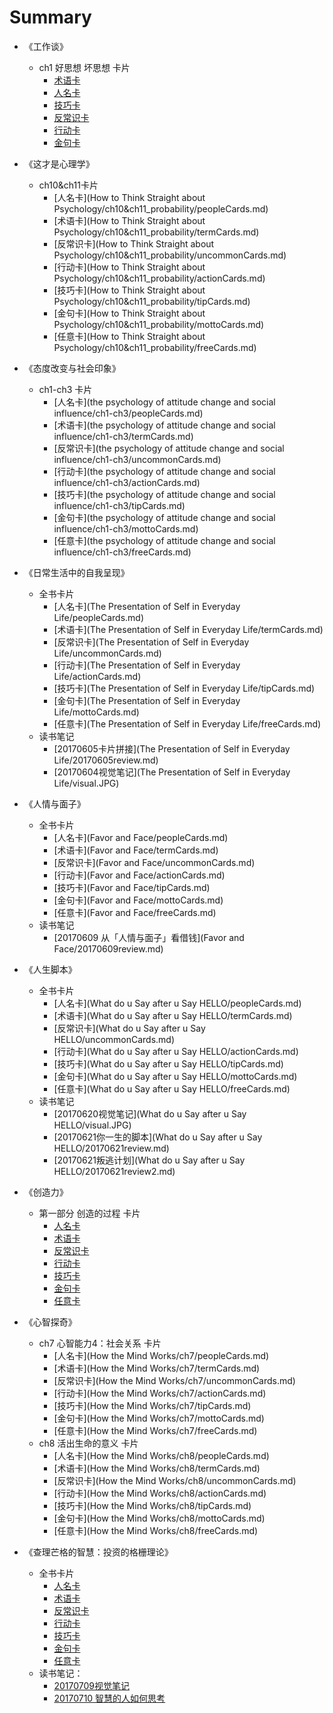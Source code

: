 # Summary

* 《工作谈》
	* ch1 好思想 坏思想 卡片
		* [术语卡](talkAboutWork_yang/ch1_thought/termCards.md)
		* [人名卡](talkAboutWork_yang/ch1_thought/peopleCards.md)
		* [技巧卡](talkAboutWork_yang/ch1_thought/tipCards.md)
		* [反常识卡](talkAboutWork_yang/ch1_thought/uncommonCards.md)
		* [行动卡](talkAboutWork_yang/ch1_thought/actionCards.md)
		* [金句卡](talkAboutWork_yang/ch1_thought/mottoCards.md)

* 《这才是心理学》
	* ch10&ch11卡片
		* [人名卡](How to Think Straight about Psychology/ch10&ch11_probability/peopleCards.md)
		* [术语卡](How to Think Straight about Psychology/ch10&ch11_probability/termCards.md)
		* [反常识卡](How to Think Straight about Psychology/ch10&ch11_probability/uncommonCards.md)
		* [行动卡](How to Think Straight about Psychology/ch10&ch11_probability/actionCards.md)
		* [技巧卡](How to Think Straight about Psychology/ch10&ch11_probability/tipCards.md)
		* [金句卡](How to Think Straight about Psychology/ch10&ch11_probability/mottoCards.md) 
		* [任意卡](How to Think Straight about Psychology/ch10&ch11_probability/freeCards.md) 

* 《态度改变与社会印象》
	* ch1-ch3 卡片
		* [人名卡](the psychology of attitude change and social influence/ch1-ch3/peopleCards.md)
		* [术语卡](the psychology of attitude change and social influence/ch1-ch3/termCards.md)
		* [反常识卡](the psychology of attitude change and social influence/ch1-ch3/uncommonCards.md)
		* [行动卡](the psychology of attitude change and social influence/ch1-ch3/actionCards.md)
		* [技巧卡](the psychology of attitude change and social influence/ch1-ch3/tipCards.md)
		* [金句卡](the psychology of attitude change and social influence/ch1-ch3/mottoCards.md) 
		* [任意卡](the psychology of attitude change and social influence/ch1-ch3/freeCards.md) 

* 《日常生活中的自我呈现》
	* 全书卡片
		* [人名卡](The Presentation of Self in Everyday Life/peopleCards.md)
		* [术语卡](The Presentation of Self in Everyday Life/termCards.md)
		* [反常识卡](The Presentation of Self in Everyday Life/uncommonCards.md)
		* [行动卡](The Presentation of Self in Everyday Life/actionCards.md)
		* [技巧卡](The Presentation of Self in Everyday Life/tipCards.md)
		* [金句卡](The Presentation of Self in Everyday Life/mottoCards.md) 
		* [任意卡](The Presentation of Self in Everyday Life/freeCards.md) 
	* 读书笔记
		* [20170605卡片拼接](The Presentation of Self in Everyday Life/20170605review.md)
		* [20170604视觉笔记](The Presentation of Self in Everyday Life/visual.JPG) 
	
* 《人情与面子》
 	* 全书卡片
		* [人名卡](Favor and Face/peopleCards.md)
		* [术语卡](Favor and Face/termCards.md)
		* [反常识卡](Favor and Face/uncommonCards.md)
		* [行动卡](Favor and Face/actionCards.md)
		* [技巧卡](Favor and Face/tipCards.md)
		* [金句卡](Favor and Face/mottoCards.md) 
		* [任意卡](Favor and Face/freeCards.md)
	* 读书笔记
		* [20170609 从「人情与面子」看借钱](Favor and Face/20170609review.md)

* 《人生脚本》
	* 全书卡片
		* [人名卡](What do u Say after u Say HELLO/peopleCards.md)
		* [术语卡](What do u Say after u Say HELLO/termCards.md)
		* [反常识卡](What do u Say after u Say HELLO/uncommonCards.md)
		* [行动卡](What do u Say after u Say HELLO/actionCards.md)
		* [技巧卡](What do u Say after u Say HELLO/tipCards.md)
		* [金句卡](What do u Say after u Say HELLO/mottoCards.md) 
		* [任意卡](What do u Say after u Say HELLO/freeCards.md)	
	* 读书笔记
		* [20170620视觉笔记](What do u Say after u Say HELLO/visual.JPG)
		* [20170621你一生的脚本](What do u Say after u Say HELLO/20170621review.md)
		* [20170621叛逃计划](What do u Say after u Say HELLO/20170621review2.md)

* 《创造力》
	* 第一部分 创造的过程 卡片
		* [人名卡](Creativity/pa1_process/peopleCards.md)
		* [术语卡](Creativity/pa1_process/termCards.md)
		* [反常识卡](Creativity/pa1_process/uncommonCards.md)
		* [行动卡](Creativity/pa1_process/actionCards.md)
		* [技巧卡](Creativity/pa1_process/tipCards.md)
		* [金句卡](Creativity/pa1_process/mottoCards.md) 
		* [任意卡](Creativity/pa1_process/freeCards.md)

* 《心智探奇》	
	* ch7 心智能力4：社会关系 卡片
		* [人名卡](How the Mind Works/ch7/peopleCards.md)
		* [术语卡](How the Mind Works/ch7/termCards.md)
		* [反常识卡](How the Mind Works/ch7/uncommonCards.md)
		* [行动卡](How the Mind Works/ch7/actionCards.md)
		* [技巧卡](How the Mind Works/ch7/tipCards.md)
		* [金句卡](How the Mind Works/ch7/mottoCards.md) 
		* [任意卡](How the Mind Works/ch7/freeCards.md)
	* ch8 活出生命的意义 卡片
		* [人名卡](How the Mind Works/ch8/peopleCards.md)
		* [术语卡](How the Mind Works/ch8/termCards.md)
		* [反常识卡](How the Mind Works/ch8/uncommonCards.md)
		* [行动卡](How the Mind Works/ch8/actionCards.md)
		* [技巧卡](How the Mind Works/ch8/tipCards.md)
		* [金句卡](How the Mind Works/ch8/mottoCards.md) 
		* [任意卡](How the Mind Works/ch8/freeCards.md)

* 《查理芒格的智慧：投资的格栅理论》
	* 全书卡片
		* [人名卡](Latticework/peopleCards.md)
		* [术语卡](Latticework/termCards.md)
		* [反常识卡](Latticework/uncommonCards.md)
		* [行动卡](Latticework/actionCards.md)
		* [技巧卡](Latticework/tipCards.md)
		* [金句卡](Latticework/mottoCards.md) 
		* [任意卡](Latticework/freeCards.md) 
	* 读书笔记：
		* [20170709视觉笔记](Latticework/visual.JPG)
		* [20170710 智慧的人如何思考](Latticework/20170710review.md)

